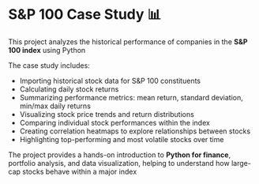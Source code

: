 # S&P 100 Case Study 📊

This project analyzes the historical performance of companies in the **S&P 100 index** using Python

The case study includes:

- Importing historical stock data for S&P 100 constituents
- Calculating daily stock returns
- Summarizing performance metrics: mean return, standard deviation, min/max daily returns
- Visualizing stock price trends and return distributions
- Comparing individual stock performances within the index
- Creating correlation heatmaps to explore relationships between stocks
- Highlighting top-performing and most volatile stocks over time

The project provides a hands-on introduction to **Python for finance**, portfolio analysis, and data visualization, helping to understand how large-cap stocks behave within a major index
